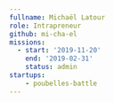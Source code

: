 ```yaml
---
fullname: Michaël Latour
role: Intrapreneur
github: mi-cha-el
missions: 
  - start: '2019-11-20'
    end: '2019-02-31'
    status: admin
startups: 
    - poubelles-battle
---
```

